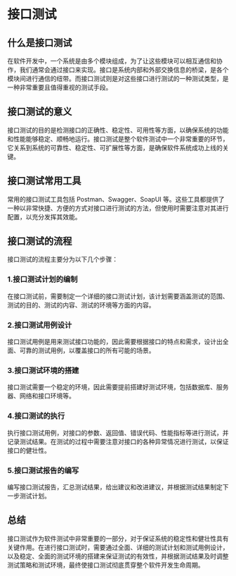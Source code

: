 # 接口测试
## 什么是接口测试
在软件开发中，一个系统是由多个模块组成，为了让这些模块可以相互通信和协作，我们通常会通过接口来实现。接口是系统内部和外部交换信息的桥梁，是各个模块间进行通信的纽带。而接口测试则是对这些接口进行测试的一种测试类型，是一种非常重要且值得重视的测试手段。

## 接口测试的意义
接口测试的目的是检测接口的正确性、稳定性、可用性等方面，以确保系统的功能和性能能够稳定、顺畅地运行。接口测试是整个软件测试中一个非常重要的环节，它关系到系统的可靠性、稳定性、可扩展性等方面，是确保软件系统成功上线的关键。

## 接口测试常用工具
常用的接口测试工具包括 Postman、Swagger、SoapUI 等。这些工具都提供了一种以非常快捷、方便的方式对接口进行测试的方法，但使用时需要注意对其进行配置，以充分发挥其效能。

## 接口测试的流程
接口测试的流程主要分为以下几个步骤：

### 1.接口测试计划的编制
在接口测试前，需要制定一个详细的接口测试计划，该计划需要涵盖测试的范围、测试的目的、测试的内容、测试的环境等方面的内容。

### 2.接口测试用例设计
接口测试用例是用来测试接口功能的，因此需要根据接口的特点和需求，设计出全面、可靠的测试用例，以覆盖接口的所有可能的场景。

### 3.接口测试环境的搭建
接口测试需要一个稳定的环境，因此需要提前搭建好测试环境，包括数据库、服务器、网络和接口环境等。

### 4.接口测试的执行
执行接口测试用例，对接口的参数、返回值、错误代码、性能指标等进行测试，并记录测试结果。在测试的过程中需要注意对接口的各种异常情况进行测试，以保证接口的健壮性。

### 5.接口测试报告的编写
编写接口测试报告，汇总测试结果，给出建议和改进建议，并根据测试结果制定下一步测试计划。

## 总结
接口测试作为软件测试中非常重要的一部分，对于保证系统的稳定性和健壮性具有关键作用。在进行接口测试时，需要通过全面、详细的测试计划和测试用例设计，以及稳定、全面的测试环境的搭建来保证测试的有效性，并根据测试结果及时调整测试策略和测试环境，最终使接口测试彻底贯穿整个软件开发生命周期。